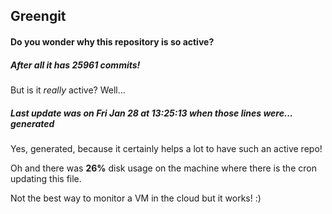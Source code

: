## Greengit

#### Do you wonder why this repository is so active?

##### After all it has 25961 commits!

But is it *really* active? Well...

##### Last update was on Fri Jan 28 at 13:25:13 when those lines were... generated

Yes, generated, because it certainly helps a lot to have such an active repo!

Oh and there was **26%** disk usage on the machine
where there is the cron updating this file.

Not the best way to monitor a VM in the cloud but it works! :)
